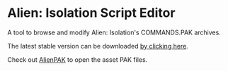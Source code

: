 # Alien: Isolation Script Editor

A tool to browse and modify Alien: Isolation's COMMANDS.PAK archives.

The latest stable version can be downloaded [by clicking here](https://github.com/OpenCAGE/CathodeEditorGUI/raw/master/Build/CathodeEditorGUI.exe).

Check out [AlienPAK](https://github.com/OpenCAGE/AlienPAK) to open the asset PAK files.